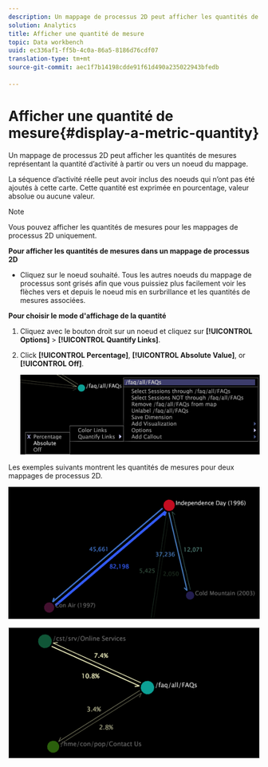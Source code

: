 ```yaml
---
description: Un mappage de processus 2D peut afficher les quantités de mesures représentant la quantité d’activité à partir ou vers un noeud du mappage.
solution: Analytics
title: Afficher une quantité de mesure
topic: Data workbench
uuid: ec336af1-ff5b-4c0a-86a5-8186d76cdf07
translation-type: tm+mt
source-git-commit: aec1f7b14198cdde91f61d490a235022943bfedb

---
```



# Afficher une quantité de mesure{#display-a-metric-quantity}

Un mappage de processus 2D peut afficher les quantités de mesures représentant la quantité d’activité à partir ou vers un noeud du mappage.

La séquence d’activité réelle peut avoir inclus des noeuds qui n’ont pas été ajoutés à cette carte. Cette quantité est exprimée en pourcentage, valeur absolue ou aucune valeur.

>[!NOTE]
>
>Vous pouvez afficher les quantités de mesures pour les mappages de processus 2D uniquement.

**Pour afficher les quantités de mesures dans un mappage de processus 2D**

* Cliquez sur le noeud souhaité. Tous les autres noeuds du mappage de processus sont grisés afin que vous puissiez plus facilement voir les flèches vers et depuis le noeud mis en surbrillance et les quantités de mesures associées.

**Pour choisir le mode d&#39;affichage de la quantité**

1. Cliquez avec le bouton droit sur un noeud et cliquez sur **[!UICONTROL Options]** > **[!UICONTROL Quantify Links]**.
1. Click **[!UICONTROL Percentage]**, **[!UICONTROL Absolute Value]**, or **[!UICONTROL Off]**.

   ![](assets/mnu_2DProcessMap_quantifyLinks.png)

Les exemples suivants montrent les quantités de mesures pour deux mappages de processus 2D.

![](assets/vis_2DProcessMap_DisplayMetricQuantities_Movies.png)

![](assets/client-met.png)

